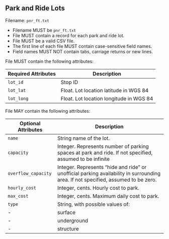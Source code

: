 ## Park and Ride Lots
Filename: `pnr_ft.txt`

 *  Filename MUST be `pnr_ft.txt`
 *  File MUST contain a record for each park and ride lot.
 *  File MUST be a valid CSV file.
 *  The first line of each file MUST contain case-sensitive field names.
 *  Field names MUST NOT contain tabs, carriage returns or new lines.

File MUST contain the following attributes:

Required Attributes	| Description										
----------			| -------------		
`lot_id`			| Stop ID
`lot_lat`			| Float.  Lot location latitude in WGS 84
`lot_long`			| Float.  Lot location longitude in WGS 84

File MAY contain the following attributes:

Optional Attributes	| Description										
----------			| -------------		
`name`				| String name of the lot.
`capacity`			| Integer.  Represents number of parking spaces at park and ride.  If not specified, assumed to be infinite
`overflow_capacity`	| Integer.  Represents “hide and ride” or unofficial parking availability in surrounding area.  If not specified, assumed to be zero.  
`hourly_cost`		| Integer, cents.  Hourly cost to park.
`max_cost`			| Integer, cents. Maximum daily cost to park.
`type`				| String, with possible values of: 
-					|    surface
-					|    underground
-					|    structure
